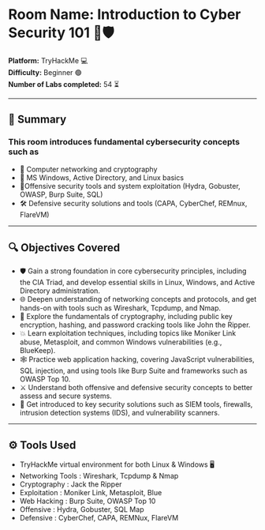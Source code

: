# Room Name: Introduction to Cyber Security 101 🔐🛡️

**Platform:** TryHackMe 💻  
**Difficulty:** Beginner 🟢  
**Number of Labs completed:** 54 ⏳

---

## 📝 Summary

### This room introduces fundamental cybersecurity concepts such as 
- 🔐 Computer networking and cryptography
- 🐧 MS Windows, Active Directory, and Linux basics
- 🧨Offensive security tools and system exploitation (Hydra, Gobuster, OWASP, Burp Suite, SQL)
- 🛠️ Defensive security solutions and tools (CAPA, CyberChef, REMnux, FlareVM)

---

## 🔍 Objectives Covered

- 🛡️ Gain a strong foundation in core cybersecurity principles, including the CIA Triad, and develop essential skills in Linux, Windows, and Active Directory administration.
- 🌐 Deepen understanding of networking concepts and protocols, and get hands-on with tools such as Wireshark, Tcpdump, and Nmap.
- 🔐 Explore the fundamentals of cryptography, including public key encryption, hashing, and password cracking tools like John the Ripper.
- 💥 Learn exploitation techniques, including topics like Moniker Link abuse, Metasploit, and common Windows vulnerabilities (e.g., BlueKeep).
- 🕸️ Practice web application hacking, covering JavaScript vulnerabilities, SQL injection, and using tools like Burp Suite and frameworks such as OWASP Top 10.
- ⚔️ Understand both offensive and defensive security concepts to better assess and secure systems.
- 🧰 Get introduced to key security solutions such as SIEM tools, firewalls, intrusion detection systems (IDS), and vulnerability scanners.

---

## ⚙️ Tools Used

- TryHackMe virtual environment for both Linux & Windows 🖥️  
- Networking Tools : Wireshark, Tcpdump & Nmap
- Cryptography : Jack the Ripper
- Exploitation : Moniker Link, Metasploit, Blue
- Web Hacking : Burp Suite, OWASP Top 10
- Offensive : Hydra, Gobuster, SQL Map
- Defensive : CyberChef, CAPA, REMNux, FlareVM
